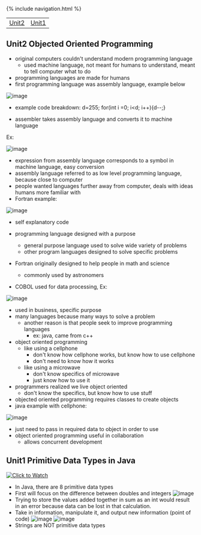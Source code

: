 {% include navigation.html %}

<table>
    <tr>
        <td><a href="#unit2objectedorientedprogramming">Unit2</a></td>
        <td><a href="#unit1primitivedatatypesinjava">Unit1</a></td>
    </tr>
</table>

## Unit2 Objected Oriented Programming
- original computers couldn't understand modern programming language
    - used machine language, not meant for humans to understand, meant to tell computer what to do
- programming languages are made for humans
- first programming language was assembly language, example below

 ![image](https://user-images.githubusercontent.com/64222179/164513140-400c2383-95c4-4b84-bb9d-fe4a71894d60.png)

  - example code breakdown: d=255; for(int i =0; i<d; i++){d--;}

- assembler takes assembly language and converts it to machine language
 
Ex:

![image](https://user-images.githubusercontent.com/64222179/164513892-50450d36-a877-44dd-a876-62be65341e9e.png)

- expression from assembly language corresponds to a symbol in machine language, easy conversion
- assembly language referred to as low level programming language, because close to computer
- people wanted languages further away from computer, deals with ideas humans more familiar with 
- Fortran example:

![image](https://user-images.githubusercontent.com/64222179/164514680-bd7e7bcb-970c-4719-8450-e862e92e09d8.png)

  - self explanatory code
        
- programming language designed with a purpose
    - general purpose language used to solve wide variety of problems
    - other program languages designed to solve specific problems
- Fortran originally designed to help people in math and science
    - commonly used by astronomers
- COBOL used for data processing, Ex:

![image](https://user-images.githubusercontent.com/64222179/164515368-5635b8ee-900a-4064-8495-b481cc9697b0.png)

  - used in business, specific purpose
- many languages because many ways to solve a problem
  - another reason is that people seek to improve programming languages
    - ex: java, came from c++
- object oriented programming
  - like using a cellphone
    - don't know how cellphone works, but know how to use cellphone
    - don't need to know how it works
  - like using a microwave
    - don't know specifics of microwave
    - just know how to use it
- programmers realized we live object oriented
  - don't know the specifics, but know how to use stuff
- objected oriented programming requires classes to create objects
- java example with cellphone:

![image](https://user-images.githubusercontent.com/64222179/164516776-036619d5-c52f-47d8-956b-c4b4875bad22.png)

  - just need to pass in required data to object in order to use
- object oriented programming useful in collaboration
  - allows concurrent development

## Unit1 Primitive Data Types in Java

[![Click to Watch](https://img.youtube.com/vi/W0q7XkV7BTo/0.jpg)](https://apclassroom.collegeboard.org/8/assignments?apd=4bsjoi2rui&status=assigned&unit=-2)

- In Java, there are 8 primitive data types
- First will focus on the difference between doubles and integers
![image](https://user-images.githubusercontent.com/72889453/164511544-02672c46-43ce-450d-8f28-d008e3a4316d.png)
- Trying to store the values added together in sum as an int would result in an error because data can be lost in that calculation.
- Take in information, manipulate it, and output new information (point of code)
  ![image](https://user-images.githubusercontent.com/72889453/164512875-0e2b7d7b-dd5d-4f61-b51c-378f96046817.png)
  ![image](https://user-images.githubusercontent.com/72889453/164514476-8c3f119c-4f04-4e7d-83ab-fff0e91f416c.png)
- Strings are NOT primitive data types

